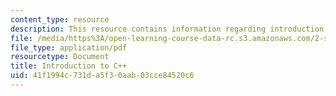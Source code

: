 ```yaml
---
content_type: resource
description: This resource contains information regarding introduction to C++.
file: /media/https%3A/open-learning-course-data-rc.s3.amazonaws.com/2-s998-marine-autonomy-sensing-and-communications-spring-2012/41f1994c731da5f30aab03cce84520c6_MIT2_S998S12_Lab02.pdf
file_type: application/pdf
resourcetype: Document
title: Introduction to C++
uid: 41f1994c-731d-a5f3-0aab-03cce84520c6
---
```

